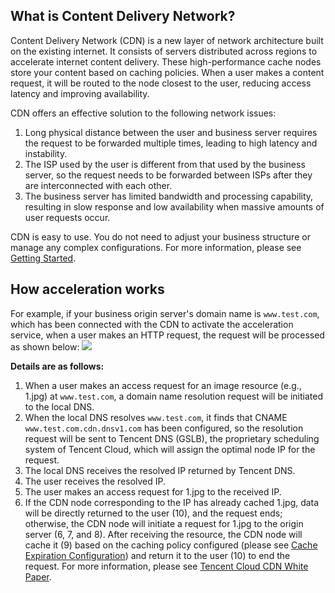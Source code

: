## What is Content Delivery Network?

Content Delivery Network (CDN) is a new layer of network architecture built on the existing internet. It consists of servers distributed across regions to accelerate internet content delivery. These high-performance cache nodes store your content based on caching policies. When a user makes a content request, it will be routed to the node closest to the user, reducing access latency and improving availability.

CDN offers an effective solution to the following network issues:
1. Long physical distance between the user and business server requires the request to be forwarded multiple times, leading to high latency and instability.
2. The ISP used by the user is different from that used by the business server, so the request needs to be forwarded between ISPs after they are interconnected with each other.
3. The business server has limited bandwidth and processing capability, resulting in slow response and low availability when massive amounts of user requests occur.

CDN is easy to use. You do not need to adjust your business structure or manage any complex configurations. For more information, please see [Getting Started](https://intl.cloud.tencent.com/document/product/228/3149).

## How acceleration works
For example, if your business origin server's domain name is ```www.test.com```, which has been connected with the CDN to activate the acceleration service, when a user makes an HTTP request, the request will be processed as shown below:
![](https://main.qcloudimg.com/raw/c155f8268c6ebdcc84f50cfb06f1f638.png)

**Details are as follows:**
1. When a user makes an access request for an image resource (e.g., 1.jpg) at ```www.test.com```, a domain name resolution request will be initiated to the local DNS.
2. When the local DNS resolves ```www.test.com```, it finds that CNAME ```www.test.com.cdn.dnsv1.com``` has been configured, so the resolution request will be sent to Tencent DNS (GSLB), the proprietary scheduling system of Tencent Cloud, which will assign the optimal node IP for the request.
3. The local DNS receives the resolved IP returned by Tencent DNS.
4. The user receives the resolved IP.
5. The user makes an access request for 1.jpg to the received IP.
6. If the CDN node corresponding to the IP has already cached 1.jpg, data will be directly returned to the user (10), and the request ends; otherwise, the CDN node will initiate a request for 1.jpg to the origin server (6, 7, and 8). After receiving the resource, the CDN node will cache it (9) based on the caching policy configured (please see [Cache Expiration Configuration](https://intl.cloud.tencent.com/doc/product/228/6290)) and return it to the user (10) to end the request.
For more information, please see [Tencent Cloud CDN White Paper](https://main.qcloudimg.com/raw/bd35297caa4cae56b1a08791f3f5e770.pdf).
